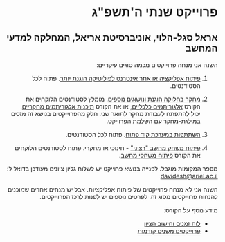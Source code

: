 <div dir='rtl' lang='he'>

# פרוייקט שנתי ה'תשפ"ג
## אראל סגל-הלוי, אוניברסיטת אריאל, המחלקה למדעי המחשב

השנה אני מנחה פרוייקטים מכמה סוגים עיקריים:

1. [פיתוח אפליקציה או אתר אינטרנט לפוליטיקה הוגנת יותר](fair-politics.md). פתוח לכל הסטודנטים.

2. [מחקר בחלוקה הוגנת ונושאים נוספים](research/README.md). 
מומלץ לסטודנטים הלוקחים את הקורס
 [אלגוריתמים כלכליים][economic-alg], 
 או את הקורס
 [תיכנות אלגוריתמים מחקריים][research-alg].
 יכול להתפתח לעבודת מחקר לתואר שני.
חלק מהפרוייקטים בנושא זה מזכים במילגת-מחקר עם השלמת הפרוייקט.

4. [השתתפות במערכת קוד פתוח](opensource/README.md). פתוח לכל הסטודנטים. 

5. [פיתוח משחק מחשב "רציני"](games/README.md) - חינוכי או מחקרי. פתוח לסטודנטים הלוקחים את הקורס [פיתוח משחקי מחשב][gamedev].

מספר המקומות מוגבל. לפנייה בנושא פרוייקט יש לשלוח גליון ציונים מעודכן בדואל ל:
davidesh@ariel.ac.il

השנה אני לא מנחה פרוייקטים של פיתוח אפליקציות.
אבל יש מנחים אחרים שמוכנים להנחות פרוייקטים מסוג זה.
לפרטים נוספים יש לפנות לרכז הפרוייקטים.


מידע נוסף על הקורס:
* [לוח זמנים וחישוב הציון](timetable.md)
* [פרוייקטים משנים קודמות](past-projects.md)


</div>


[economic-alg]: https://github.com/erelsgl-at-ariel/algorithms-5782
[research-alg]: https://github.com/erelsgl-at-ariel/research-5782
[gamedev]: https://github.com/gamedev-at-ariel/gamedev-5782
